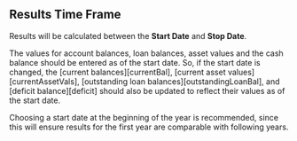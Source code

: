 ## Results Time Frame

Results will be calculated between the __Start Date__ and __Stop Date__.

The values for account balances, loan balances, asset values and the cash balance should
be entered as of the start date. So, if the start date is changed, 
the [current balances][currentBal], [current asset values][currentAssetVals], 
[outstanding loan balances][outstandingLoanBal], and [deficit balance][deficit] should also be 
updated to reflect their values as of the start date.

Choosing a start date at the beginning of the year is recommended, since this 
will ensure results for the first year are comparable with following years. 


